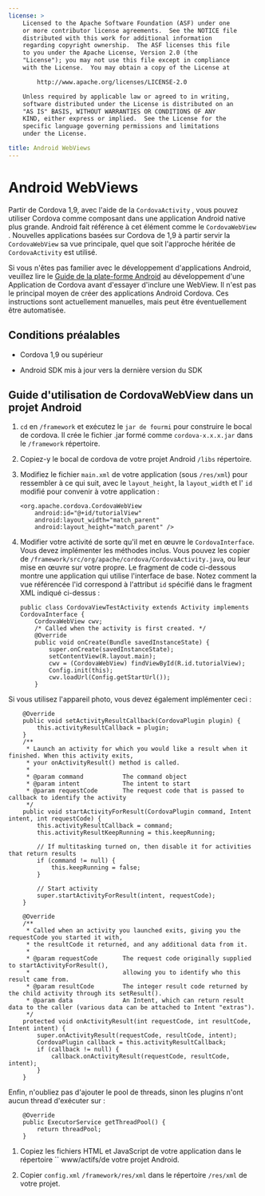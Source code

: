 ```yaml
---
license: >
    Licensed to the Apache Software Foundation (ASF) under one
    or more contributor license agreements.  See the NOTICE file
    distributed with this work for additional information
    regarding copyright ownership.  The ASF licenses this file
    to you under the Apache License, Version 2.0 (the
    "License"); you may not use this file except in compliance
    with the License.  You may obtain a copy of the License at

        http://www.apache.org/licenses/LICENSE-2.0

    Unless required by applicable law or agreed to in writing,
    software distributed under the License is distributed on an
    "AS IS" BASIS, WITHOUT WARRANTIES OR CONDITIONS OF ANY
    KIND, either express or implied.  See the License for the
    specific language governing permissions and limitations
    under the License.

title: Android WebViews
---
```


# Android WebViews

Partir de Cordova 1,9, avec l'aide de la `CordovaActivity` , vous pouvez utiliser Cordova comme composant dans une application Android native plus grande. Android fait référence à cet élément comme le `CordovaWebView` . Nouvelles applications basées sur Cordova de 1,9 à partir servir la `CordovaWebView` sa vue principale, quel que soit l'approche héritée de `CordovaActivity` est utilisé.

Si vous n'êtes pas familier avec le développement d'applications Android, veuillez lire le [Guide de la plate-forme Android](index.html) au développement d'une Application de Cordova avant d'essayer d'inclure une WebView. Il n'est pas le principal moyen de créer des applications Android Cordova. Ces instructions sont actuellement manuelles, mais peut être éventuellement être automatisée.

## Conditions préalables

*   Cordova 1,9 ou supérieur

*   Android SDK mis à jour vers la dernière version du SDK

## Guide d'utilisation de CordovaWebView dans un projet Android

1.  `cd` en `/framework` et exécutez le `jar de fourmi` pour construire le bocal de cordova. Il crée le fichier .jar formé comme `cordova-x.x.x.jar` dans le `/framework` répertoire.

2.  Copiez-y le bocal de cordova de votre projet Android `/libs` répertoire.

3.  Modifiez le fichier `main.xml` de votre application (sous `/res/xml`) pour ressembler à ce qui suit, avec le `layout_height`, la `layout_width` et l' `id` modifié pour convenir à votre application :
    
        <org.apache.cordova.CordovaWebView
            android:id="@+id/tutorialView"
            android:layout_width="match_parent"
            android:layout_height="match_parent" />
        

4.  Modifier votre activité de sorte qu'il met en œuvre le `CordovaInterface`. Vous devez implémenter les méthodes inclus. Vous pouvez les copier de `/framework/src/org/apache/cordova/CordovaActivity.java`, ou leur mise en œuvre sur votre propre. Le fragment de code ci-dessous montre une application qui utilise l'interface de base. Notez comment la vue référencée l'id correspond à l'attribut `id` spécifié dans le fragment XML indiqué ci-dessus :
    
        public class CordovaViewTestActivity extends Activity implements CordovaInterface {
            CordovaWebView cwv;
            /* Called when the activity is first created. */
            @Override
            public void onCreate(Bundle savedInstanceState) {
                super.onCreate(savedInstanceState);
                setContentView(R.layout.main);
                cwv = (CordovaWebView) findViewById(R.id.tutorialView);
                Config.init(this);
                cwv.loadUrl(Config.getStartUrl());
            }
        

Si vous utilisez l'appareil photo, vous devez également implémenter ceci :

        @Override
        public void setActivityResultCallback(CordovaPlugin plugin) {
            this.activityResultCallback = plugin;
        }
        /**
         * Launch an activity for which you would like a result when it finished. When this activity exits,
         * your onActivityResult() method is called.
         *
         * @param command           The command object
         * @param intent            The intent to start
         * @param requestCode       The request code that is passed to callback to identify the activity
         */
        public void startActivityForResult(CordovaPlugin command, Intent intent, int requestCode) {
            this.activityResultCallback = command;
            this.activityResultKeepRunning = this.keepRunning;
    
            // If multitasking turned on, then disable it for activities that return results
            if (command != null) {
                this.keepRunning = false;
            }
    
            // Start activity
            super.startActivityForResult(intent, requestCode);
        }   
    
        @Override
        /**
         * Called when an activity you launched exits, giving you the requestCode you started it with,
         * the resultCode it returned, and any additional data from it.
         *
         * @param requestCode       The request code originally supplied to startActivityForResult(),
         *                          allowing you to identify who this result came from.
         * @param resultCode        The integer result code returned by the child activity through its setResult().
         * @param data              An Intent, which can return result data to the caller (various data can be attached to Intent "extras").
         */
        protected void onActivityResult(int requestCode, int resultCode, Intent intent) {
            super.onActivityResult(requestCode, resultCode, intent);
            CordovaPlugin callback = this.activityResultCallback;
            if (callback != null) {
                callback.onActivityResult(requestCode, resultCode, intent);
            }
        }
    

Enfin, n'oubliez pas d'ajouter le pool de threads, sinon les plugins n'ont aucun thread d'exécuter sur :

        @Override
        public ExecutorService getThreadPool() {
            return threadPool;
        }
    

1.  Copiez les fichiers HTML et JavaScript de votre application dans le répertoire `` www/actifs/de votre projet Android.

2.  Copier `config.xml` `/framework/res/xml` dans le répertoire `/res/xml` de votre projet.